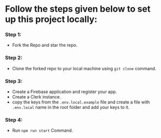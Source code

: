 # Follow the steps given below to set up this project locally:
### Step 1:
- Fork the Repo and star the repo.
  
### Step 2:
- Clone the forked repo to your local machine using `git clone` command.
  
### Step 3:
- Create a Firebase application and register your app.
- Create a Clerk instance.
- copy the keys from the `.env.local.example` file and create a file with `.env.local` name in the root folder and add your keys to it.

### Step 4:
- Run `npm run start` Command.
